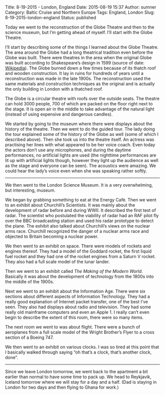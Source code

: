 Title: 8-19-2015 - London, England
Date: 2015-08-19 15:37
Author: sumner
Category: Baltic Cruise and Northern Europe
Tags: England, London
Slug: 8-19-2015-london-england
Status: published

Today we went to the reconstruction of the Globe Theatre and then to the
science museum, but I’m getting ahead of myself. I’ll start with the
Globe Theatre.

I’ll start by describing some of the things I learned about the Globe
Theatre. The area around the Globe had a long theatrical tradition even
before the Globe was built. There were theatres in the area when the
original Globe was built according to Shakespeare’s design in 1599
(source of date:
[Wikipedia](https://en.m.wikipedia.org/wiki/Globe_Theatre)). The Globe
burned down a few times because of its thatch roof and wooden
construction. It lay in ruins for hundreds of years until a
reconstruction was made in the late 1900s. The reconstruction used the
same materials and construction techniques as the original and is
actually the only building in London with a thatched roof.

The Globe is a circular theatre with roofs over the outside seats. The
theatre can hold 3000 people, 700 of which are packed on the floor right
next to the stage. It is open air in the middle to take advantage of the
natural light (instead of using expensive and dangerous candles).

We started by going to the museum where there were displays about the
history of the theatre. Then we went to do the guided tour. The lady
doing the tour explained some of the history of the Globe as well (some
of which I described above). Then she took us into the theatre itself.
An actress was practising her lines with what appeared to be her voice
coach. Even today the actors don’t use any microphones, and during the
daytime performances, no artificial lights are used (the nighttime
performances are lit up with artificial lights though, however they
light up the audience as well as the stage and everyone can be seen).
The acoustics were amazing. We could hear the lady’s voice even when she
was speaking rather softly.

------------------------------------------------------------------------

We then went to the London Science Museum. It is a very overwhelming,
but interesting, museum.

We began by grabbing something to eat at the Energy Cafè. Then we went
to an exhibit about Churchill’s Scientists. It was mainly about the
development of radar before and during WWII. It described the first test
of radar. The scientist who postulated the viability of radar had an RAF
pilot fly over the BBC broadcasting station and used his radar prototype
to detect the plane. The exhibit also talked about Churchill’s views on
the nuclear arms race. Churchill recognized the danger of a nuclear arms
race and objected to Britain becoming a nuclear power.

We then went to an exhibit on space. There were models of rockets and
engines thereof. They had a model of the Goddard rocket, the first
liquid fuel rocket and they had one of the rocket engines from a Saturn
V rocket. They also had a full scale model of the lunar lander.

Then we went to an exhibit called *The Making of the Modern World*.
Basically it was about the development of technology from the 1800s into
the middle of the 1900s.

Next we went to an exhibit about the Information Age. There were six
sections about different aspects of Information Technology. They had a
really good explanation of Internet packet transfer, one of the best
I’ve seen. They also had displays about radio and television. They had
some really old mainframe computers and even an Apple 1. I really can’t
even begin to describe the extent of this room, there were so many
items.

The next room we went to was about flight. There were a bunch of
aeroplanes from a full scale model of the Wright Brother’s Flyer to a
cross section of a Boeing 747.

We then went to an exhibit on various clocks. I was so tired at this
point that I basically walked through saying “oh that’s a clock, that’s
another clock, done”.

------------------------------------------------------------------------

Since we leave London tomorrow, we went back to the apartment a bit
earlier than normal to have some time to pack up. We head to Reykjavik,
Iceland tomorrow where we will stay for a day and a half. (Dad is
staying in London for two days and then flying to Ghana for work.)
